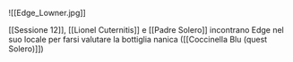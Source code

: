 ![[Edge_Lowner.jpg]]

[[Sessione 12]], [[Lionel Cuternitis]] e [[Padre Solero]] incontrano Edge nel suo locale per farsi valutare la bottiglia nanica ([[Coccinella Blu (quest Solero)]])